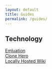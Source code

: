 ```yaml
---
layout: default
title: Guides
permalink: /guides/
---
```


## Technology
[Emluation](/guide/emulation.html)  
[Clone Hero](/guide/clonehero.html)  
[Locally Hosted Wiki](/guide/localwiki.html)